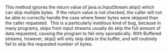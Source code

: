 This method ignores the return value of java.io.InputStream.skip() which can skip multiple bytes.  If the return value is not checked, the caller will not be able to correctly handle the case where fewer bytes were skipped than the caller requested.  This is a particularly insidious kind of bug, because in many programs, skips from input streams usually do skip the full amount of data requested, causing the program to fail only sporadically. With Buffered streams, however, skip() will only skip data in the buffer, and will routinely fail to skip the requested number of bytes.